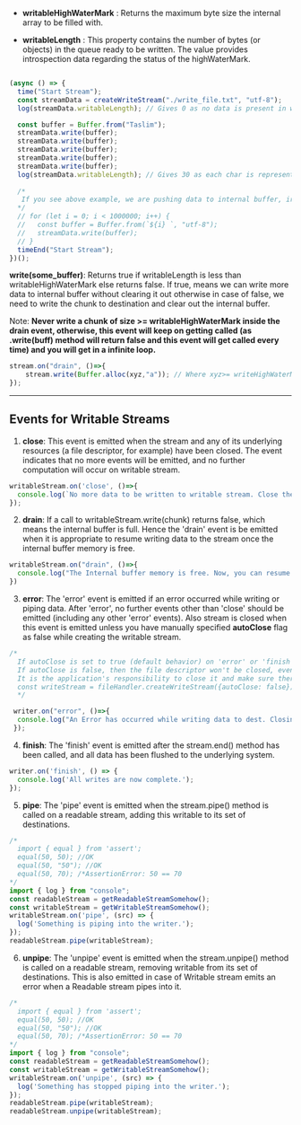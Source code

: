 - **writableHighWaterMark** : Returns the maximum byte size the internal array to be filled with.
  
- **writableLength** : This property contains the number of bytes (or objects) in the queue ready to be written. The value provides introspection data regarding the status of the highWaterMark.
  
```javascript

(async () => {
  time("Start Stream");
  const streamData = createWriteStream("./write_file.txt", "utf-8");
  log(streamData.writableLength); // Gives 0 as no data is present in writable stream yet.

  const buffer = Buffer.from("Taslim");
  streamData.write(buffer);
  streamData.write(buffer);
  streamData.write(buffer);
  streamData.write(buffer);
  streamData.write(buffer);
  log(streamData.writableLength); // Gives 30 as each char is represented as 1 byte.
  
  /*
   If you see above example, we are pushing data to internal buffer, irrespective of the writableHighWaterMark or writableLength. There will a time, when our internal buffer would be filled with so much data that we might run into memory issue (BackPressure). The same problem which we are facing with below for loop, because we are not clearing out the internal buffer once one chunk is written to dest successfully.
  */
  // for (let i = 0; i < 1000000; i++) {
  //   const buffer = Buffer.from(`${i} `, "utf-8");
  //   streamData.write(buffer);
  // }
  timeEnd("Start Stream");
})();
```
**write(some_buffer)**: Returns true if writableLength is less than writableHighWaterMark else returns false. If true, means we can write more data to internal buffer without clearing it out otherwise in case of false, we need to write the chunk to destination and clear out the internal buffer.

Note: **Never write a chunk of size >= writableHighWaterMark inside the drain event, otherwise, this event will keep on getting called (as .write(buff) method will return false and this event will get called every time) and you will get in a infinite loop.**
```javascript
stream.on("drain", ()=>{
    stream.write(Buffer.alloc(xyz,"a")); // Where xyz>= writeHighWaterMark value
});
```

---

## Events for Writable Streams ##

1. **close**: This event is emitted when the stream and any of its underlying resources (a file descriptor, for example) have been closed. The event indicates that no more events will be emitted, and no further computation will occur on writable stream.

```javascript
writableStream.on('close', ()=>{
  console.log(`No more data to be written to writable stream. Close the data flow.`);
});
```
  
2. **drain**: If a call to writableStream.write(chunk) returns false, which means the internal buffer is full. Hence the 'drain' event is be emitted when it is appropriate to resume writing data to the stream once the internal buffer memory is free.

```javascript
writableStream.on("drain", ()=>{
  console.log("The Internal buffer memory is free. Now, you can resume writing the chunk data to writable Stream.")
})
```
3. **error**: The 'error' event is emitted if an error occurred while writing or piping data. After 'error', no further events other than 'close' should be emitted (including any other 'error' events). Also stream is closed when this event is emitted unless you have manually specified **autoClose** flag as false while creating the writable stream.
   
```javascript
/*
  If autoClose is set to true (default behavior) on 'error' or 'finish'the file descriptor will be closed automatically. 
  If autoClose is false, then the file descriptor won't be closed, even if there's an error. 
  It is the application's responsibility to close it and make sure there's no file descriptor leak.
  const writeStream = fileHandler.createWriteStream({autoClose: false});
  */

 writer.on("error", ()=>{
  console.log("An Error has occurred while writing data to dest. Closing the stream, if the autoClose option is not set to false");
 });

```

4. **finish**: The 'finish' event is emitted after the stream.end() method has been called, and all data has been flushed to the underlying system.

```javascript
writer.on('finish', () => {
  console.log('All writes are now complete.');
});
```

5. **pipe**: The 'pipe' event is emitted when the stream.pipe() method is called on a readable stream, adding this writable to its set of destinations.

```javascript
/*
  import { equal } from 'assert';
  equal(50, 50); //OK
  equal(50, "50"); //OK
  equal(50, 70); /*AssertionError: 50 == 70
*/
import { log } from "console";
const readableStream = getReadableStreamSomehow();
const writableStream = getWritableStreamSomehow();
writableStream.on('pipe', (src) => {
  log('Something is piping into the writer.');
});
readableStream.pipe(writableStream); 
```

6. **unpipe**: The 'unpipe' event is emitted when the stream.unpipe() method is called on a readable stream, removing writable from its set of destinations. This is also emitted in case of Writable stream emits an error when a Readable stream pipes into it.



```javascript
/*
  import { equal } from 'assert';
  equal(50, 50); //OK
  equal(50, "50"); //OK
  equal(50, 70); /*AssertionError: 50 == 70
*/
import { log } from "console";
const readableStream = getReadableStreamSomehow();
const writableStream = getWritableStreamSomehow();
writableStream.on('unpipe', (src) => {
  log('Something has stopped piping into the writer.');
});
readableStream.pipe(writableStream); 
readableStream.unpipe(writableStream); 
```

